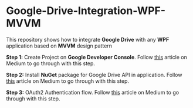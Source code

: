 # Google-Drive-Integration-WPF-MVVM
This repository shows how to integrate **Google Drive** with any **WPF** application based on **MVVM** design pattern

**Step 1:** Create Project on **Google Developer Console**.
Follow [this](https://medium.com/@umair8794/google-drive-integration-in-wpf-application-with-mvvm-design-pattern-part-1-14af7706f552) article on Medium to go through with this step.

**Step 2:** Install **NuGet** package for Google Drive API in application.
Follow [this](https://medium.com/@umair8794/google-drive-integration-in-wpf-application-with-mvvm-design-pattern-part-2-ff99a5864faa) article on Medium to go through with this step.

**Step 3:** OAuth2 Authentication flow.
Follow [this](https://medium.com/@umair8794/google-drive-integration-in-wpf-application-with-mvvm-design-pattern-part-3-4e7bb1e35104) article on Medium to go through with this step.